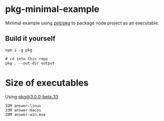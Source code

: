 # pkg-minimal-example

Minimal example using [zeit/pkg](https://github.com/zeit/pkg) to package
node project as an executable.

## Build it yourself

```
npm i -g pkg

# cd into this repo
pkg . --out-dir output
```

# Size of executables

Using pkg@3.0.0-beta.33

```
32M answer-linux
33M answer-macos
20M answer-win.exe
```
